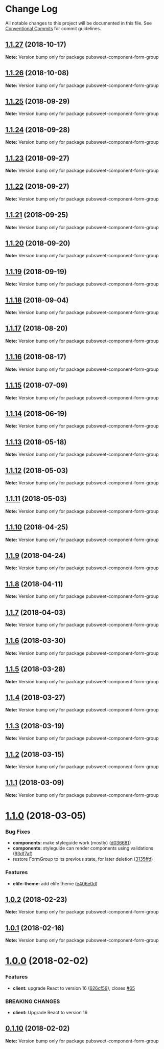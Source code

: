 # Change Log

All notable changes to this project will be documented in this file.
See [Conventional Commits](https://conventionalcommits.org) for commit guidelines.

<a name="1.1.27"></a>
## [1.1.27](https://gitlab.coko.foundation/pubsweet/pubsweet/compare/pubsweet-component-form-group@1.1.26...pubsweet-component-form-group@1.1.27) (2018-10-17)




**Note:** Version bump only for package pubsweet-component-form-group

<a name="1.1.26"></a>
## [1.1.26](https://gitlab.coko.foundation/pubsweet/pubsweet/compare/pubsweet-component-form-group@1.1.25...pubsweet-component-form-group@1.1.26) (2018-10-08)




**Note:** Version bump only for package pubsweet-component-form-group

<a name="1.1.25"></a>
## [1.1.25](https://gitlab.coko.foundation/pubsweet/pubsweet/compare/pubsweet-component-form-group@1.1.24...pubsweet-component-form-group@1.1.25) (2018-09-29)




**Note:** Version bump only for package pubsweet-component-form-group

<a name="1.1.24"></a>
## [1.1.24](https://gitlab.coko.foundation/pubsweet/pubsweet/compare/pubsweet-component-form-group@1.1.23...pubsweet-component-form-group@1.1.24) (2018-09-28)




**Note:** Version bump only for package pubsweet-component-form-group

<a name="1.1.23"></a>
## [1.1.23](https://gitlab.coko.foundation/pubsweet/pubsweet/compare/pubsweet-component-form-group@1.1.22...pubsweet-component-form-group@1.1.23) (2018-09-27)




**Note:** Version bump only for package pubsweet-component-form-group

<a name="1.1.22"></a>
## [1.1.22](https://gitlab.coko.foundation/pubsweet/pubsweet/compare/pubsweet-component-form-group@1.1.21...pubsweet-component-form-group@1.1.22) (2018-09-27)




**Note:** Version bump only for package pubsweet-component-form-group

<a name="1.1.21"></a>
## [1.1.21](https://gitlab.coko.foundation/pubsweet/pubsweet/compare/pubsweet-component-form-group@1.1.20...pubsweet-component-form-group@1.1.21) (2018-09-25)




**Note:** Version bump only for package pubsweet-component-form-group

<a name="1.1.20"></a>
## [1.1.20](https://gitlab.coko.foundation/pubsweet/pubsweet/compare/pubsweet-component-form-group@1.1.19...pubsweet-component-form-group@1.1.20) (2018-09-20)




**Note:** Version bump only for package pubsweet-component-form-group

<a name="1.1.19"></a>
## [1.1.19](https://gitlab.coko.foundation/pubsweet/pubsweet/compare/pubsweet-component-form-group@1.1.18...pubsweet-component-form-group@1.1.19) (2018-09-19)




**Note:** Version bump only for package pubsweet-component-form-group

<a name="1.1.18"></a>
## [1.1.18](https://gitlab.coko.foundation/pubsweet/pubsweet/compare/pubsweet-component-form-group@1.1.17...pubsweet-component-form-group@1.1.18) (2018-09-04)




**Note:** Version bump only for package pubsweet-component-form-group

<a name="1.1.17"></a>
## [1.1.17](https://gitlab.coko.foundation/pubsweet/pubsweet/compare/pubsweet-component-form-group@1.1.16...pubsweet-component-form-group@1.1.17) (2018-08-20)




**Note:** Version bump only for package pubsweet-component-form-group

<a name="1.1.16"></a>
## [1.1.16](https://gitlab.coko.foundation/pubsweet/pubsweet/compare/pubsweet-component-form-group@1.1.15...pubsweet-component-form-group@1.1.16) (2018-08-17)




**Note:** Version bump only for package pubsweet-component-form-group

<a name="1.1.15"></a>
## [1.1.15](https://gitlab.coko.foundation/pubsweet/pubsweet/compare/pubsweet-component-form-group@1.1.14...pubsweet-component-form-group@1.1.15) (2018-07-09)




**Note:** Version bump only for package pubsweet-component-form-group

<a name="1.1.14"></a>
## [1.1.14](https://gitlab.coko.foundation/pubsweet/pubsweet/compare/pubsweet-component-form-group@1.1.13...pubsweet-component-form-group@1.1.14) (2018-06-19)




**Note:** Version bump only for package pubsweet-component-form-group

<a name="1.1.13"></a>
## [1.1.13](https://gitlab.coko.foundation/pubsweet/pubsweet/compare/pubsweet-component-form-group@1.1.12...pubsweet-component-form-group@1.1.13) (2018-05-18)




**Note:** Version bump only for package pubsweet-component-form-group

<a name="1.1.12"></a>
## [1.1.12](https://gitlab.coko.foundation/pubsweet/pubsweet/compare/pubsweet-component-form-group@1.1.11...pubsweet-component-form-group@1.1.12) (2018-05-03)




**Note:** Version bump only for package pubsweet-component-form-group

<a name="1.1.11"></a>
## [1.1.11](https://gitlab.coko.foundation/pubsweet/pubsweet/compare/pubsweet-component-form-group@1.1.10...pubsweet-component-form-group@1.1.11) (2018-05-03)




**Note:** Version bump only for package pubsweet-component-form-group

<a name="1.1.10"></a>
## [1.1.10](https://gitlab.coko.foundation/pubsweet/pubsweet/compare/pubsweet-component-form-group@1.1.9...pubsweet-component-form-group@1.1.10) (2018-04-25)




**Note:** Version bump only for package pubsweet-component-form-group

<a name="1.1.9"></a>
## [1.1.9](https://gitlab.coko.foundation/pubsweet/pubsweet/compare/pubsweet-component-form-group@1.1.8...pubsweet-component-form-group@1.1.9) (2018-04-24)




**Note:** Version bump only for package pubsweet-component-form-group

<a name="1.1.8"></a>
## [1.1.8](https://gitlab.coko.foundation/pubsweet/pubsweet/compare/pubsweet-component-form-group@1.1.7...pubsweet-component-form-group@1.1.8) (2018-04-11)




**Note:** Version bump only for package pubsweet-component-form-group

<a name="1.1.7"></a>
## [1.1.7](https://gitlab.coko.foundation/pubsweet/pubsweet/compare/pubsweet-component-form-group@1.1.6...pubsweet-component-form-group@1.1.7) (2018-04-03)




**Note:** Version bump only for package pubsweet-component-form-group

<a name="1.1.6"></a>
## [1.1.6](https://gitlab.coko.foundation/pubsweet/pubsweet/compare/pubsweet-component-form-group@1.1.5...pubsweet-component-form-group@1.1.6) (2018-03-30)




**Note:** Version bump only for package pubsweet-component-form-group

<a name="1.1.5"></a>
## [1.1.5](https://gitlab.coko.foundation/pubsweet/pubsweet/compare/pubsweet-component-form-group@1.1.4...pubsweet-component-form-group@1.1.5) (2018-03-28)




**Note:** Version bump only for package pubsweet-component-form-group

<a name="1.1.4"></a>
## [1.1.4](https://gitlab.coko.foundation/pubsweet/pubsweet/compare/pubsweet-component-form-group@1.1.3...pubsweet-component-form-group@1.1.4) (2018-03-27)




**Note:** Version bump only for package pubsweet-component-form-group

<a name="1.1.3"></a>
## [1.1.3](https://gitlab.coko.foundation/pubsweet/pubsweet/compare/pubsweet-component-form-group@1.1.2...pubsweet-component-form-group@1.1.3) (2018-03-19)




**Note:** Version bump only for package pubsweet-component-form-group

<a name="1.1.2"></a>
## [1.1.2](https://gitlab.coko.foundation/pubsweet/pubsweet/compare/pubsweet-component-form-group@1.1.1...pubsweet-component-form-group@1.1.2) (2018-03-15)




**Note:** Version bump only for package pubsweet-component-form-group

<a name="1.1.1"></a>

## [1.1.1](https://gitlab.coko.foundation/pubsweet/pubsweet/compare/pubsweet-component-form-group@1.1.0...pubsweet-component-form-group@1.1.1) (2018-03-09)

**Note:** Version bump only for package pubsweet-component-form-group

<a name="1.1.0"></a>

# [1.1.0](https://gitlab.coko.foundation/pubsweet/pubsweet/compare/pubsweet-component-form-group@1.0.2...pubsweet-component-form-group@1.1.0) (2018-03-05)

### Bug Fixes

* **components:** make styleguide work (mostly) ([d036681](https://gitlab.coko.foundation/pubsweet/pubsweet/commit/d036681))
* **components:** styleguide can render components using validations ([93df7af](https://gitlab.coko.foundation/pubsweet/pubsweet/commit/93df7af))
* restore FormGroup to its previous state, for later deletion ([3135ffd](https://gitlab.coko.foundation/pubsweet/pubsweet/commit/3135ffd))

### Features

* **elife-theme:** add elife theme ([e406e0d](https://gitlab.coko.foundation/pubsweet/pubsweet/commit/e406e0d))

<a name="1.0.2"></a>

## [1.0.2](https://gitlab.coko.foundation/pubsweet/pubsweet/compare/pubsweet-component-form-group@1.0.1...pubsweet-component-form-group@1.0.2) (2018-02-23)

**Note:** Version bump only for package pubsweet-component-form-group

<a name="1.0.1"></a>

## [1.0.1](https://gitlab.coko.foundation/pubsweet/pubsweet/compare/pubsweet-component-form-group@1.0.0...pubsweet-component-form-group@1.0.1) (2018-02-16)

**Note:** Version bump only for package pubsweet-component-form-group

<a name="1.0.0"></a>

# [1.0.0](https://gitlab.coko.foundation/pubsweet/pubsweet/compare/pubsweet-component-form-group@0.1.10...pubsweet-component-form-group@1.0.0) (2018-02-02)

### Features

* **client:** upgrade React to version 16 ([626cf59](https://gitlab.coko.foundation/pubsweet/pubsweet/commit/626cf59)), closes [#65](https://gitlab.coko.foundation/pubsweet/pubsweet/issues/65)

### BREAKING CHANGES

* **client:** Upgrade React to version 16

<a name="0.1.10"></a>

## [0.1.10](https://gitlab.coko.foundation/pubsweet/pubsweet/compare/pubsweet-component-form-group@0.1.9...pubsweet-component-form-group@0.1.10) (2018-02-02)

**Note:** Version bump only for package pubsweet-component-form-group
